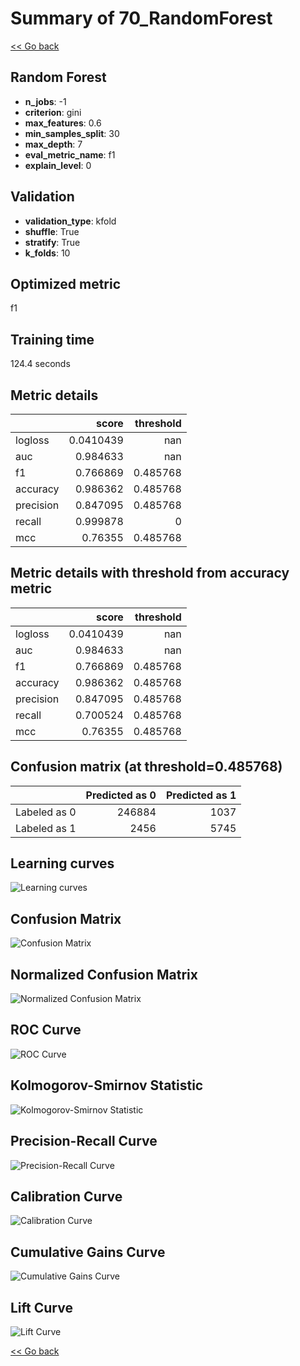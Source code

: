 # Summary of 70_RandomForest

[<< Go back](../README.md)


## Random Forest
- **n_jobs**: -1
- **criterion**: gini
- **max_features**: 0.6
- **min_samples_split**: 30
- **max_depth**: 7
- **eval_metric_name**: f1
- **explain_level**: 0

## Validation
 - **validation_type**: kfold
 - **shuffle**: True
 - **stratify**: True
 - **k_folds**: 10

## Optimized metric
f1

## Training time

124.4 seconds

## Metric details
|           |     score |   threshold |
|:----------|----------:|------------:|
| logloss   | 0.0410439 |  nan        |
| auc       | 0.984633  |  nan        |
| f1        | 0.766869  |    0.485768 |
| accuracy  | 0.986362  |    0.485768 |
| precision | 0.847095  |    0.485768 |
| recall    | 0.999878  |    0        |
| mcc       | 0.76355   |    0.485768 |


## Metric details with threshold from accuracy metric
|           |     score |   threshold |
|:----------|----------:|------------:|
| logloss   | 0.0410439 |  nan        |
| auc       | 0.984633  |  nan        |
| f1        | 0.766869  |    0.485768 |
| accuracy  | 0.986362  |    0.485768 |
| precision | 0.847095  |    0.485768 |
| recall    | 0.700524  |    0.485768 |
| mcc       | 0.76355   |    0.485768 |


## Confusion matrix (at threshold=0.485768)
|              |   Predicted as 0 |   Predicted as 1 |
|:-------------|-----------------:|-----------------:|
| Labeled as 0 |           246884 |             1037 |
| Labeled as 1 |             2456 |             5745 |

## Learning curves
![Learning curves](learning_curves.png)
## Confusion Matrix

![Confusion Matrix](confusion_matrix.png)


## Normalized Confusion Matrix

![Normalized Confusion Matrix](confusion_matrix_normalized.png)


## ROC Curve

![ROC Curve](roc_curve.png)


## Kolmogorov-Smirnov Statistic

![Kolmogorov-Smirnov Statistic](ks_statistic.png)


## Precision-Recall Curve

![Precision-Recall Curve](precision_recall_curve.png)


## Calibration Curve

![Calibration Curve](calibration_curve_curve.png)


## Cumulative Gains Curve

![Cumulative Gains Curve](cumulative_gains_curve.png)


## Lift Curve

![Lift Curve](lift_curve.png)



[<< Go back](../README.md)
